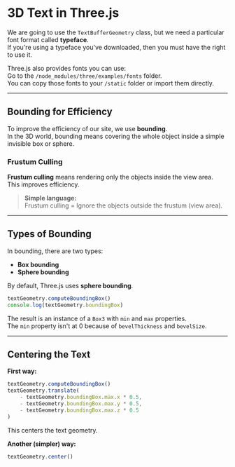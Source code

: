 # 3D Text in Three.js

We are going to use the `TextBufferGeometry` class, but we need a particular font format called **typeface**.  
If you're using a typeface you've downloaded, then you must have the right to use it.

Three.js also provides fonts you can use:  
Go to the `/node_modules/three/examples/fonts` folder.  
You can copy those fonts to your `/static` folder or import them directly.

---

## Bounding for Efficiency

To improve the efficiency of our site, we use **bounding**.  
In the 3D world, bounding means covering the whole object inside a simple invisible box or sphere.

### Frustum Culling

**Frustum culling** means rendering only the objects inside the view area.  
This improves efficiency.

> **Simple language:**  
> Frustum culling = Ignore the objects outside the frustum (view area).

---

## Types of Bounding

In bounding, there are two types:
- **Box bounding**
- **Sphere bounding**

By default, Three.js uses **sphere bounding**.

```js
textGeometry.computeBoundingBox()
console.log(textGeometry.boundingBox)
```

The result is an instance of a `Box3` with `min` and `max` properties.  
The `min` property isn't at 0 because of `bevelThickness` and `bevelSize`.

---

## Centering the Text

**First way:**  
```js
textGeometry.computeBoundingBox()
textGeometry.translate(
    - textGeometry.boundingBox.max.x * 0.5,
    - textGeometry.boundingBox.max.y * 0.5,
    - textGeometry.boundingBox.max.z * 0.5
)
```

This centers the text geometry.

**Another (simpler) way:**  
```js
textGeometry.center()
```